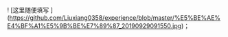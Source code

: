! [这里随便填写 ] (https://github.com/Liuxiang0358/experience/blob/master/%E5%BE%AE%E4%BF%A1%E5%9B%BE%E7%89%87_20190929091550.jpg)；
